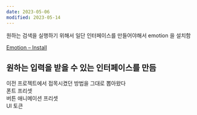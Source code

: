 ```yaml
---
date: 2023-05-06
modified: 2023-05-14
---
```


원하는 검색을 실행하기 위해서 일단 인터페이스를 만들어야해서 emotion 을 설치함

[Emotion – Install](https://emotion.sh/docs/install)

## 원하는 입력을 받을 수 있는 인터페이스를 만듬

이전 프로젝트에서 접목시켰던 방법을 그대로 뽑아왔다  
폰트 프리셋  
버튼 애니메이션 프리셋  
UI 토큰
